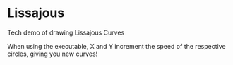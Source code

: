 # Lissajous
Tech demo of drawing Lissajous Curves

When using the executable, X and Y increment the speed of the respective circles, giving you new curves!
